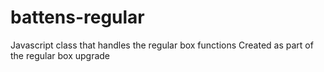 # battens-regular
Javascript class that handles the regular box functions
Created as part of the regular box upgrade
